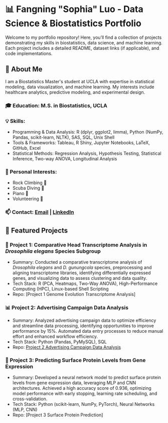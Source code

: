 # 📊 Fangning "Sophia" Luo - Data Science & Biostatistics Portfolio

Welcome to my portfolio repository! Here, you’ll find a collection of projects demonstrating my skills in biostatistics, data science, and machine learning. Each project includes a detailed README, dataset links (if applicable), and code implementations.

## 🔹 About Me
I am a Biostatistics Master's student at UCLA with expertise in statistical modeling, data visualization, and machine learning. My interests include healthcare analytics, predictive modeling, and experimental design.

### 🎓 Education: M.S. in Biostatistics, UCLA
### 💡 Skills: 
- Programming & Data Analysis: R (dplyr, ggplot2, limma), Python (NumPy, Pandas, scikit-learn, NLTK), SAS, SQL, Unix Shell
- Tools & Frameworks: Tableau, R Shiny, Jupyter Notebooks, LaTeX, GitHub, Excel
- Statistical Methods: Regression Analysis, Hypothesis Testing, Statistical Inference, Two-way ANOVA, Longitudinal Analysis
### 🎵 Personal Interests: 
- Rock Climbing 🧗
- Scuba Diving 🤿
- Piano 🎹
- Volunteering 🤝
### 📫 Contact: [Email](fangningluo@gmail.com) | [LinkedIn](https://www.linkedin.com/in/fangning-luo/)


## 📌 Featured Projects
### 🧬 Project 1: Comparative Head Transcriptome Analysis in *Drosophila elegans* Species Subgroup
- Summary: Conducted a comparative transcriptome analysis of *Drosophila elegans* and *D. gunungcola* species, preprocessing and aligning transcriptome libraries, identifying differentially expressed genes, and visualizing data to assess clustering and data quality.
- Tech Stack: R (PCA, Heatmaps, Two-Way ANOVA), High-Performance Computing (HPC), Linux-based Shell Scripting
- Repo: [Project 1 Genome Evolution Transcriptome Analysis]

### 📊 Project 2: Advertising Campaign Data Analysis
- Summary: Analyzed advertising campaign data to optimize efficiency and streamline data processing, identifying opportunities to improve performance by 15%. Automated data entry processes to reduce manual effort and enhanced workflow efficiency.
- Tech Stack: Python (Pandas, PyMySQL), SQL
- Repo: [Project 2 Advertising Campaign Data Analysis](https://github.com/mmmm2627/mmmm2627/tree/main/Proj2%20Advertising%20Campaign%20Data%20Analysis)

### 🧠 Project 3: Predicting Surface Protein Levels from Gene Expression
- Summary: Developed a neural network model to predict surface protein levels from gene expression data, leveraging MLP and CNN architectures. Achieved a high accuracy score of 0.936, optimizing model performance with early stopping, learning rate scheduling, and cross-validation.
- Tech Stack: Python (scikit-learn, NumPy, PyTorch), Neural Networks (MLP, CNN)
- Repo: [Project 3 Surface Protein Prediction]
